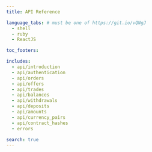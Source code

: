 ```yaml
---
title: API Reference

language_tabs: # must be one of https://git.io/vQNgJ
  - shell
  - ruby
  - ReactJS

toc_footers:

includes:
  - api/introduction
  - api/authentication
  - api/orders
  - api/offers
  - api/trades
  - api/balances
  - api/withdrawals
  - api/deposits
  - api/amounts
  - api/currency_pairs
  - api/contract_hashes
  - errors

search: true
---
```

